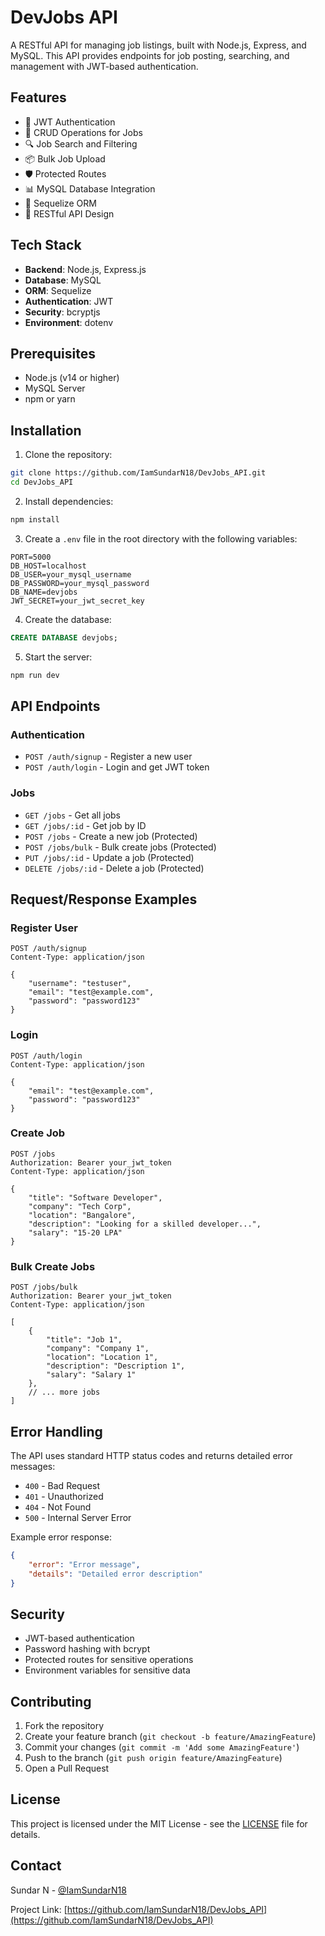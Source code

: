 # DevJobs API

A RESTful API for managing job listings, built with Node.js, Express, and MySQL. This API provides endpoints for job posting, searching, and management with JWT-based authentication.

## Features

- 🔐 JWT Authentication
- 📝 CRUD Operations for Jobs
- 🔍 Job Search and Filtering
- 📦 Bulk Job Upload
- 🛡️ Protected Routes
- 📊 MySQL Database Integration
- 🔄 Sequelize ORM
- 🚀 RESTful API Design

## Tech Stack

- **Backend**: Node.js, Express.js
- **Database**: MySQL
- **ORM**: Sequelize
- **Authentication**: JWT
- **Security**: bcryptjs
- **Environment**: dotenv

## Prerequisites

- Node.js (v14 or higher)
- MySQL Server
- npm or yarn

## Installation

1. Clone the repository:
```bash
git clone https://github.com/IamSundarN18/DevJobs_API.git
cd DevJobs_API
```

2. Install dependencies:
```bash
npm install
```

3. Create a `.env` file in the root directory with the following variables:
```env
PORT=5000
DB_HOST=localhost
DB_USER=your_mysql_username
DB_PASSWORD=your_mysql_password
DB_NAME=devjobs
JWT_SECRET=your_jwt_secret_key
```

4. Create the database:
```sql
CREATE DATABASE devjobs;
```

5. Start the server:
```bash
npm run dev
```

## API Endpoints

### Authentication

- `POST /auth/signup` - Register a new user
- `POST /auth/login` - Login and get JWT token

### Jobs

- `GET /jobs` - Get all jobs
- `GET /jobs/:id` - Get job by ID
- `POST /jobs` - Create a new job (Protected)
- `POST /jobs/bulk` - Bulk create jobs (Protected)
- `PUT /jobs/:id` - Update a job (Protected)
- `DELETE /jobs/:id` - Delete a job (Protected)

## Request/Response Examples

### Register User
```http
POST /auth/signup
Content-Type: application/json

{
    "username": "testuser",
    "email": "test@example.com",
    "password": "password123"
}
```

### Login
```http
POST /auth/login
Content-Type: application/json

{
    "email": "test@example.com",
    "password": "password123"
}
```

### Create Job
```http
POST /jobs
Authorization: Bearer your_jwt_token
Content-Type: application/json

{
    "title": "Software Developer",
    "company": "Tech Corp",
    "location": "Bangalore",
    "description": "Looking for a skilled developer...",
    "salary": "15-20 LPA"
}
```

### Bulk Create Jobs
```http
POST /jobs/bulk
Authorization: Bearer your_jwt_token
Content-Type: application/json

[
    {
        "title": "Job 1",
        "company": "Company 1",
        "location": "Location 1",
        "description": "Description 1",
        "salary": "Salary 1"
    },
    // ... more jobs
]
```

## Error Handling

The API uses standard HTTP status codes and returns detailed error messages:

- `400` - Bad Request
- `401` - Unauthorized
- `404` - Not Found
- `500` - Internal Server Error

Example error response:
```json
{
    "error": "Error message",
    "details": "Detailed error description"
}
```

## Security

- JWT-based authentication
- Password hashing with bcrypt
- Protected routes for sensitive operations
- Environment variables for sensitive data

## Contributing

1. Fork the repository
2. Create your feature branch (`git checkout -b feature/AmazingFeature`)
3. Commit your changes (`git commit -m 'Add some AmazingFeature'`)
4. Push to the branch (`git push origin feature/AmazingFeature`)
5. Open a Pull Request

## License

This project is licensed under the MIT License - see the [LICENSE](LICENSE) file for details.

## Contact

Sundar N - [@IamSundarN18](https://github.com/IamSundarN18)

Project Link: [https://github.com/IamSundarN18/DevJobs_API](https://github.com/IamSundarN18/DevJobs_API)
